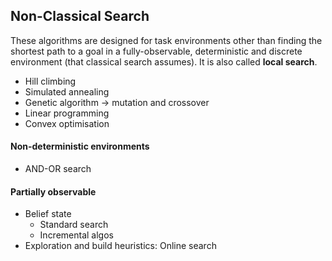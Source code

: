 ## Non-Classical Search 

These algorithms are designed for task environments other than finding the shortest path to a goal in a fully-observable, deterministic and discrete environment (that classical search assumes). It is also called **local search**. 

- Hill climbing
- Simulated annealing 
- Genetic algorithm -> mutation and crossover
- Linear programming
- Convex optimisation

#### Non-deterministic environments

- AND-OR search 

#### Partially observable

- Belief state
    - Standard search
    - Incremental algos
- Exploration and build heuristics: Online search